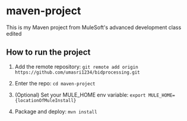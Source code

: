# maven-project

This is my Maven project from MuleSoft's advanced development class edited

## How to run the project

1. Add the remote repository: `git remote add origin https://github.com/umasri1234/bidprocessing.git`

1. Enter the repo: `cd maven-project`

1. (Optional) Set your MULE_HOME env variable: `export MULE_HOME={locationOfMuleInstall}`

1. Package and deploy: `mvn install`
